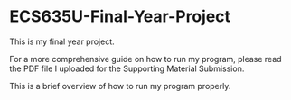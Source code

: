 # ECS635U-Final-Year-Project
This is my final year project. <br>

For a more comprehensive guide on how to run my program, please read the PDF file I uploaded for the Supporting Material Submission.

This is a brief overview of how to run my program properly.
